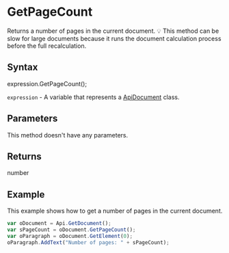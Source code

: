 # GetPageCount

Returns a number of pages in the current document.💡 This method can be slow for large documents because it runs the document calculationprocess before the full recalculation.

## Syntax

expression.GetPageCount();

`expression` - A variable that represents a [ApiDocument](../ApiDocument.md) class.

## Parameters

This method doesn't have any parameters.

## Returns

number

## Example

This example shows how to get a number of pages in the current document.

```javascript
var oDocument = Api.GetDocument();
var sPageCount = oDocument.GetPageCount();
var oParagraph = oDocument.GetElement(0);
oParagraph.AddText("Number of pages: " + sPageCount);
```
